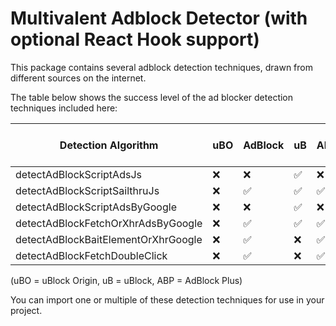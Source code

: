 # Multivalent Adblock Detector (with optional React Hook support)

This package contains several adblock detection techniques, drawn from different sources on the internet.

The table below shows the success level of the ad blocker detection techniques included here:

| Detection Algorithm  | uBO | AdBlock | uB | ABP | Ghostery | AdGuard | AdLock | Privacy Badger | Stands Fair AdBlock |
| -- | -- | -- | -- | -- | -- | -- | -- | -- | -- |
| detectAdBlockScriptAdsJs | ❌  | ❌ | ✅ | ❌ | ❌ | ❌ | ❌ | ❌ | ❌ |
| detectAdBlockScriptSailthruJs | ❌ | ✅ | ✅ | ✅ | ❌ | ✅ | ✅ | ❌ | ❌ |
| detectAdBlockScriptAdsByGoogle | ❌ | ❌ | ✅ | ❌ | ❌ | ❌ | ❌ | ❌ | ❌ |
| detectAdBlockFetchOrXhrAdsByGoogle | ❌ | ✅ | ✅ | ✅ | ❌ | ✅ | ✅ | ✅ | ❌ |
| detectAdBlockBaitElementOrXhrGoogle  | ❌ | ✅ | ❌ | ✅ | ❌ | ❌ | ❌ | ✅ | ❌ |
| detectAdBlockFetchDoubleClick | ❌ | ✅ | ❌ | ✅ | ✅ | ❌ |✅ | ✅ | ❌ |

(uBO = uBlock Origin, uB = uBlock, ABP = AdBlock Plus)

You can import one or multiple of these detection techniques for use in your project.

